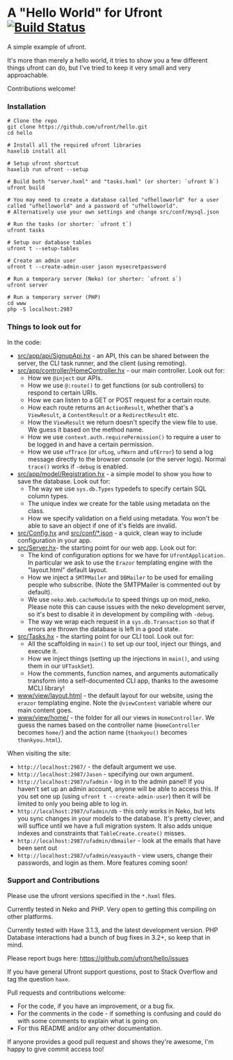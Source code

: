 # A "Hello World" for Ufront [![Build Status](https://travis-ci.org/npretto/hello.svg?branch=master)](https://travis-ci.org/npretto/hello)

A simple example of ufront.

It's more than merely a hello world, it tries to show you a few different things ufront can do, but I've tried to keep it very small and very approachable.

Contributions welcome!

### Installation

	# Clone the repo
	git clone https://github.com/ufront/hello.git
	cd hello
	
	# Install all the required ufront libraries
	haxelib install all
	
	# Setup ufront shortcut
	haxelib run ufront --setup
	
	# Build both "server.hxml" and "tasks.hxml" (or shorter: `ufront b`)
	ufront build
	
	# You may need to create a database called "ufhelloworld" for a user called "ufhelloworld" and a password of "ufhelloworld".
	# Alternatively use your own settings and change src/conf/mysql.json
	
	# Run the tasks (or shorter: `ufront t`)
	ufront tasks
	
	# Setup our database tables
	ufront t --setup-tables
	
	# Create an admin user
	ufront t --create-admin-user jason mysecretpassword
	
	# Run a temporary server (Neko) (or shorter: `ufront s`)
	ufront server
	
	# Run a temporary server (PHP)
	cd www
	php -S localhost:2987

### Things to look out for

In the code:

- [src/app/api/SignupApi.hx](src/app/api/SignupApi.hx) - an API, this can be shared between the server, the CLI task runner, and the client (using remoting).
- [src/app/controller/HomeController.hx](src/app/controller/HomeController.hx) - our main controller.  Look out for:
	- How we `@inject` our APIs.
	- How we use `@:route()` to get functions (or sub controllers) to respond to certain URIs.
	- How we can listen to a GET or POST request for a certain route.
	- How each route returns an `ActionResult`, whether that's a `ViewResult`, a `ContentResult` or a `RedirectResult` etc.
	- How the `ViewResult` we return doesn't specify the view file to use.  We guess it based on the method name.
	- How we use `context.auth.requirePermission()` to require a user to be logged in and have a certain permission.
	- How we use `ufTrace` (or `ufLog`, `ufWarn` and `ufError`) to send a log message directly to the browser console (or the server logs). Normal `trace()` works if `-debug` is enabled.
- [src/app/model/Registration.hx](src/app/model/Registration.hx) - a simple model to show you how to save the database.  Look out for:
	- The way we use `sys.db.Types` typedefs to specify certain SQL column types.
	- The unique index we create for the table using metadata on the class.
	- How we specify validation on a field using metadata.  You won't be able to save an object if one of it's fields are invalid.
- [src/Config.hx](src/Config.hx) and [src/conf/*.json](src/conf/) - a quick, clean way to include configuration in your app.
- [src/Server.hx](src/Server.hx)- the starting point for our web app.  Look out for:
	- The kind of configuration options for we have for `UfrontApplication`. In particular we ask to use the `Erazor` templating engine with the "layout.html" default layout.
	- How we inject a `SMTPMailer` and `DBMailer` to be used for emailing people who subscribe. (Note the SMTPMailer is commented out by default).
	- We use `neko.Web.cacheModule` to speed things up on mod_neko.  Please note this can cause issues with the neko development server, so it's best to disable it in development by compiling with `-debug`.
	- The way we wrap each request in a `sys.db.Transaction` so that if errors are thrown the database is left in a good state.
- [src/Tasks.hx](src/Tasks.hx) - the starting point for our CLI tool.  Look out for:
	- All the scaffolding in `main()` to set up our tool, inject our things, and execute it.
	- How we inject things (setting up the injections in `main()`, and using them in our `UFTaskSet`).
	- How the comments, function names, and arguments automatically transform into a self-documented CLI app, thanks to the awesome MCLI library!
- [www/view/layout.html](www/view/layout.html) - the default layout for our website, using the `erazor` templating engine. Note the `@viewContent` variable where our main content goes.
- [www/view/home/](www/view/home/) - the folder for all our views in `HomeController`.  We guess the names based on the controller name (`HomeController` becomes `home/`) and the action name (`thankyou()` becomes `thankyou.html`).

When visiting the site:

- `http://localhost:2987/` - the default argument we use.
- `http://localhost:2987/Jason` - specifying our own argument.
- `http://localhost:2987/ufadmin` - log in to the admin panel!  If you haven't set up an admin account, anyone will be able to access this.  If you set one up (using `ufront t --create-admin-user`) then it will be limited to only you being able to log in.
- `http://localhost:2987/ufadmin/db` - this only works in Neko, but lets you sync changes in your models to the database. It's pretty clever, and will suffice until we have a full migration system.  It also adds unique indexes and constraints that `TableCreate.create()` misses.
- `http://localhost:2987/ufadmin/dbmailer` - look at the emails that have been sent out
- `http://localhost:2987/ufadmin/easyauth` - view users, change their passwords, and login as them.  More features coming soon!

### Support and Contributions

Please use the ufront versions specified in the `*.hxml` files.

Currently tested in Neko and PHP.  Very open to getting this compiling on other platforms.

Currently tested with Haxe 3.1.3, and the latest development version.  PHP Database interactions had a bunch of bug fixes in 3.2+, so keep that in mind.

Please report bugs here: <https://github.com/ufront/hello/issues>

If you have general Ufront support questions, post to Stack Overflow and tag the question `haxe`.

Pull requests and contributions welcome:

- For the code, if you have an improvement, or a bug fix.
- For the comments in the code - if something is confusing and could do with some comments to explain what is going on.
- For this README and/or any other documentation.

If anyone provides a good pull request and shows they're awesome, I'm happy to give commit access too!
